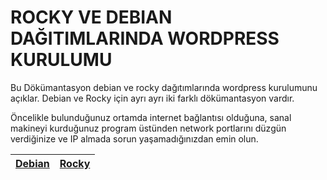 # ROCKY VE DEBIAN DAĞITIMLARINDA WORDPRESS KURULUMU

Bu Dökümantasyon debian ve rocky dağıtımlarında wordpress kurulumunu açıklar.
Debian ve Rocky için ayrı ayrı iki farklı dökümantasyon vardır.

Öncelikle bulunduğunuz ortamda internet bağlantısı olduğuna, sanal makineyi kurduğunuz program üstünden network portlarını düzgün verdiğinize ve IP almada sorun yaşamadığınızdan emin olun.

| [Debian](https://github.com/CemBOLAT/oyk2023/blob/master/Debian.md)  | [Rocky](https://github.com/CemBOLAT/oyk2023/blob/master/Rocky.md) |
| ------------- |:-------------:|
